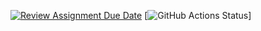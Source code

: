 [![Review Assignment Due Date](https://classroom.github.com/assets/deadline-readme-button-24ddc0f5d75046c5622901739e7c5dd533143b0c8e959d652212380cedb1ea36.svg)](https://classroom.github.com/a/OJygRx81)
[![GitHub Actions Status](https://github.com/bhos-qa/l2-github-actions-Ndrrr/actions/workflows/blank.yml/badge.svg?branch=feature/lab2)]

